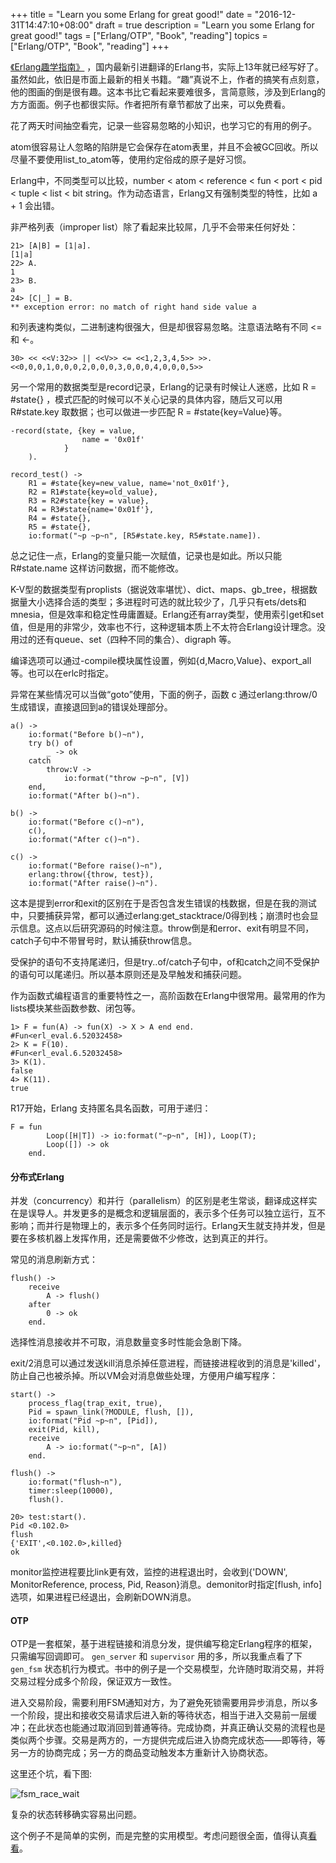 +++
title = "Learn you some Erlang for great good!"
date = "2016-12-31T14:47:10+08:00"
draft = true
description = "Learn you some Erlang for great good!"
tags = ["Erlang/OTP", "Book", "reading"]
topics = ["Erlang/OTP", "Book", "reading"]
+++

[《Erlang趣学指南》](http://learnyousomeerlang.com/content) ，国内最新引进翻译的Erlang书，实际上13年就已经写好了。虽然如此，依旧是市面上最新的相关书籍。“趣”真说不上，作者的搞笑有点刻意，他的图画的倒是很有趣。这本书比它看起来要难很多，言简意赅，涉及到Erlang的方方面面。例子也都很实际。作者把所有章节都放了出来，可以免费看。

花了两天时间抽空看完，记录一些容易忽略的小知识，也学习它的有用的例子。

<!--more-->

atom很容易让人忽略的陷阱是它会保存在atom表里，并且不会被GC回收。所以尽量不要使用list_to_atom等，使用约定俗成的原子是好习惯。

Erlang中，不同类型可以比较，number < atom < reference < fun < port < pid < tuple < list < bit string。作为动态语言，Erlang又有强制类型的特性，比如 a + 1 会出错。

非严格列表（improper list）除了看起来比较屌，几乎不会带来任何好处：

```
21> [A|B] = [1|a].
[1|a]
22> A.
1
23> B.
a
24> [C|_] = B.
** exception error: no match of right hand side value a
```

和列表速构类似，二进制速构很强大，但是却很容易忽略。注意语法略有不同 <= 和 <-。

```
30> << <<V:32>> || <<V>> <= <<1,2,3,4,5>> >>.
<<0,0,0,1,0,0,0,2,0,0,0,3,0,0,0,4,0,0,0,5>>
```

另一个常用的数据类型是record记录，Erlang的记录有时候让人迷惑，比如 R = #state{} ，模式匹配的时候可以不关心记录的具体内容，随后又可以用 R#state.key 取数据；也可以做进一步匹配 R = #state{key=Value}等。

```
-record(state, {key = value,
				name = '0x01f'
			}
	).

record_test() ->
	R1 = #state{key=new_value, name='not_0x01f'},
	R2 = R1#state{key=old_value},
	R3 = R2#state{key = value},
	R4 = R3#state{name='0x01f'},
	R4 = #state{},
	R5 = #state{},
	io:format("~p ~p~n", [R5#state.key, R5#state.name]).
```

总之记住一点，Erlang的变量只能一次赋值，记录也是如此。所以只能 R#state.name 这样访问数据，而不能修改。

K-V型的数据类型有proplists（据说效率堪忧）、dict、maps、gb_tree，根据数据量大小选择合适的类型；多进程时可选的就比较少了，几乎只有ets/dets和mnesia，但是效率和稳定性毋庸置疑。Erlang还有array类型，使用索引get和set值，但是用的非常少，效率也不行，这种逻辑本质上不太符合Erlang设计理念。没用过的还有queue、set（四种不同的集合）、digraph 等。

编译选项可以通过-compile模块属性设置，例如{d,Macro,Value}、export_all等。也可以在erlc时指定。

异常在某些情况可以当做“goto”使用，下面的例子，函数 c 通过erlang:throw/0生成错误，直接退回到a的错误处理部分。

```
a() ->
	io:format("Before b()~n"),
	try b() of
		_ -> ok
	catch
		throw:V ->
			io:format("throw ~p~n", [V])
	end,
	io:format("After b()~n").
	
b() ->
	io:format("Before c()~n"),
	c(),
	io:format("After c()~n").
	
c() ->
	io:format("Before raise()~n"),
	erlang:throw({throw, test}),
	io:format("After raise()~n").
```

这本是提到error和exit的区别在于是否包含发生错误的栈数据，但是在我的测试中，只要捕获异常，都可以通过erlang:get_stacktrace/0得到栈；崩溃时也会显示信息。这点以后研究源码的时候注意。throw倒是和error、exit有明显不同，catch子句中不带冒号时，默认捕获throw信息。

受保护的语句不支持尾递归，但是try..of/catch子句中，of和catch之间不受保护的语句可以尾递归。所以基本原则还是及早触发和捕获问题。

作为函数式编程语言的重要特性之一，高阶函数在Erlang中很常用。最常用的作为lists模块某些函数参数、闭包等。

```
1> F = fun(A) -> fun(X) -> X > A end end.
#Fun<erl_eval.6.52032458>
2> K = F(10).
#Fun<erl_eval.6.52032458>
3> K(1).
false
4> K(11).
true 
```

R17开始，Erlang 支持匿名具名函数，可用于递归：

```
F = fun 
		Loop([H|T]) -> io:format("~p~n", [H]), Loop(T); 
		Loop([]) -> ok 
	end.
```

#### 分布式Erlang

并发（concurrency）和并行（parallelism）的区别是老生常谈，翻译成这样实在是误导人。并发更多的是概念和逻辑层面的，表示多个任务可以独立运行，互不影响；而并行是物理上的，表示多个任务同时运行。Erlang天生就支持并发，但是要在多核机器上发挥作用，还是需要做不少修改，达到真正的并行。

常见的消息刷新方式：

```
flush() ->
	receive 
		A -> flush()
	after 
		0 -> ok
	end.
```

选择性消息接收并不可取，消息数量变多时性能会急剧下降。

exit/2消息可以通过发送kill消息杀掉任意进程，而链接进程收到的消息是'killed'，防止自己也被杀掉。所以VM会对消息做些处理，方便用户编写程序：

```
start() ->
	process_flag(trap_exit, true),
	Pid = spawn_link(?MODULE, flush, []),
	io:format("Pid ~p~n", [Pid]),
	exit(Pid, kill),
	receive
		A -> io:format("~p~n", [A])
	end.

flush() ->
	io:format("flush~n"),
	timer:sleep(10000),
	flush().
```

```
20> test:start().
Pid <0.102.0>
flush
{'EXIT',<0.102.0>,killed}
ok
```

monitor监控进程要比link更有效，监控的进程退出时，会收到{'DOWN', MonitorReference, process, Pid, Reason}消息。demonitor时指定[flush, info]选项，如果进程已经退出，会刷新DOWN消息。

#### OTP

OTP是一套框架，基于进程链接和消息分发，提供编写稳定Erlang程序的框架，只需编写回调即可。 ```gen_server``` 和 ```supervisor``` 用的多，所以我重点看了下 ```gen_fsm``` 状态机行为模式。书中的例子是一个交易模型，允许随时取消交易，并将交易过程分成多个阶段，保证双方一致性。

进入交易阶段，需要利用FSM通知对方，为了避免死锁需要用异步消息，所以多一个阶段，提出和接收交易请求后进入新的等待状态，相当于进入交易前一层缓冲；在此状态也能通过取消回到普通等待。完成协商，并真正确认交易的流程也是类似两个步骤。交易是两方的，一方提供完成后进入协商完成状态——即等待，等另一方的协商完成；另一方的商品变动触发本方重新计入协商状态。

这里还个坑，看下图:

![fsm_race_wait](http://0x01f.com/images/fsm_race_wait.png "fsm_race_wait")

复杂的状态转移确实容易出问题。

这个例子不是简单的实例，而是完整的实用模型。考虑问题很全面，值得认真[看看](http://learnyousomeerlang.com/finite-state-machines)。

